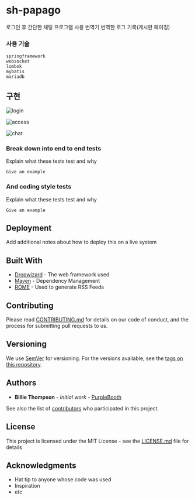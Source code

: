 # sh-papago

로그인 후 간단한 채팅 프로그램 사용
번역기 
번역한 로그 기록(게시판 페이징)


### 사용 기술

```
springframework
websocket
lombok
mybatis
mariadb
```

## 구현
![login](https://user-images.githubusercontent.com/55867015/72411722-e8ee7400-37ae-11ea-806a-0ed57a92eee2.JPG)

![access](https://user-images.githubusercontent.com/55867015/72410551-f5250200-37ab-11ea-8b24-ec7c8d2a0a02.png)

![chat](https://user-images.githubusercontent.com/55867015/72410558-fa824c80-37ab-11ea-91f7-889a400ba93c.png)
### Break down into end to end tests

Explain what these tests test and why

```
Give an example
```

### And coding style tests

Explain what these tests test and why

```
Give an example
```

## Deployment

Add additional notes about how to deploy this on a live system

## Built With

* [Dropwizard](http://www.dropwizard.io/1.0.2/docs/) - The web framework used
* [Maven](https://maven.apache.org/) - Dependency Management
* [ROME](https://rometools.github.io/rome/) - Used to generate RSS Feeds

## Contributing

Please read [CONTRIBUTING.md](https://gist.github.com/PurpleBooth/b24679402957c63ec426) for details on our code of conduct, and the process for submitting pull requests to us.

## Versioning

We use [SemVer](http://semver.org/) for versioning. For the versions available, see the [tags on this repository](https://github.com/your/project/tags). 

## Authors

* **Billie Thompson** - *Initial work* - [PurpleBooth](https://github.com/PurpleBooth)

See also the list of [contributors](https://github.com/your/project/contributors) who participated in this project.

## License

This project is licensed under the MIT License - see the [LICENSE.md](LICENSE.md) file for details

## Acknowledgments

* Hat tip to anyone whose code was used
* Inspiration
* etc
